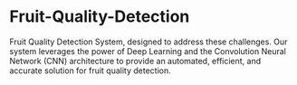 # Fruit-Quality-Detection
Fruit Quality Detection System, designed to address these challenges. Our system leverages the power of Deep Learning and the Convolution Neural Network (CNN) architecture to provide an automated, efficient, and accurate solution for fruit quality detection.

